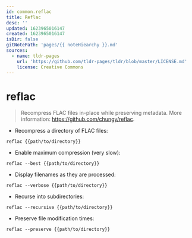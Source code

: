 ```yaml
---
id: common.reflac
title: Reflac
desc: ''
updated: 1623965016147
created: 1623965016147
isDir: false
gitNotePath: 'pages/{{ noteHiearchy }}.md'
sources:
  - name: tldr-pages
    url: 'https://github.com/tldr-pages/tldr/blob/master/LICENSE.md'
    license: Creative Commons
---
```

# reflac

> Recompress FLAC files in-place while preserving metadata.
> More information: <https://github.com/chungy/reflac>.

- Recompress a directory of FLAC files:

`reflac {{path/to/directory}}`

- Enable maximum compression (very slow):

`reflac --best {{path/to/directory}}`

- Display filenames as they are processed:

`reflac --verbose {{path/to/directory}}`

- Recurse into subdirectories:

`reflac --recursive {{path/to/directory}}`

- Preserve file modification times:

`reflac --preserve {{path/to/directory}}`

